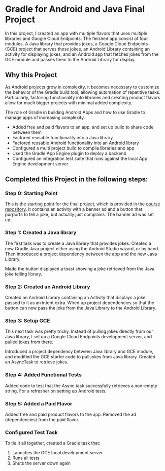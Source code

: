 # Gradle for Android and Java Final Project

In this project, I created an app with multiple flavors that uses
multiple libraries and Google Cloud Endpoints. The finished app consist
of four modules. A Java library that provides jokes, a Google Cloud Endpoints
(GCE) project that serves those jokes, an Android Library containing an
activity for displaying jokes, and an Android app that fetches jokes from the
GCE module and passes them to the Android Library for display.

## Why this Project

As Android projects grow in complexity, it becomes necessary to customize the
behavior of the Gradle build tool, allowing automation of repetitive tasks.
Particularly, factoring functionality into libraries and creating product
flavors allow for much bigger projects with minimal added complexity.

 The role of Gradle in building Android Apps and how to use
Gradle to manage apps of increasing complexity.

* Added free and paid flavors to an app, and set up build to share code between them
* Factored reusable functionality into a Java library
* Factored reusable Android functionality into an Android library
* Configured a multi project build to compile libraries and app
* Used the Gradle App Engine plugin to deploy a backend
* Configured an integration test suite that runs against the local App Engine development server

## Completed this Project in the following steps:

### Step 0: Starting Point

This is the starting point for the final project, which is provided in
the [course repository](https://github.com/udacity/ud867/tree/master/FinalProject). It
contains an activity with a banner ad and a button that purports to tell a
joke, but actually just complains. The banner ad was set up.


### Step 1: Created a Java library

The first task was to create a Java library that provides jokes. Created a new
Gradle Java project either using the Android Studio wizard, or by hand. Then
introduced a project dependency between the app and the new Java Library.

Made the button displayed a toast showing a joke retrieved from the Java joke
telling library.

### Step 2: Created an Android Library

Created an Android Library containing an Activity that displays a joke
passed to it as an intent extra. Wired up project dependencies so that the
button can now pass the joke from the Java Library to the Android Library.


### Step 3: Setup GCE

This next task was pretty tricky. Instead of pulling jokes directly from
our Java library, I set up a Google Cloud Endpoints development server,
and pulled jokes from there.

Introduced a project dependency between Java library 
and GCE module, and modified the GCE starter code to pull jokes from Java library. 
Created an AsyncTask to retrieve jokes.


### Step 4: Added Functional Tests

Added code to test that the Async task successfully retrieves a non-empty
string. For a refresher on setting up Android tests.

### Step 5: Added a Paid Flavor

Added free and paid product flavors to the app. Removed the ad (dependencies) from the paid flavor.

### Configured Test Task

To tie it all together, created a Gradle task that:

1. Launches the GCE local development server
2. Runs all tests
3. Shuts the server down again

